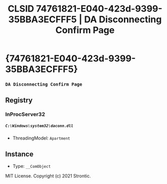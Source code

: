 ﻿---
title: "CLSID 74761821-E040-423d-9399-35BBA3ECFFF5 | DA Disconnecting Confirm Page"
excerpt: What is COM-Object CLSID 74761821-E040-423d-9399-35BBA3ECFFF5?
---

# {74761821-E040-423d-9399-35BBA3ECFFF5}

### `DA Disconnecting Confirm Page`

## Registry


### InProcServer32

##### `C:\Windows\system32\daconn.dll`
* ThreadingModel: `Apartment`

## Instance

* Type: `__ComObject`

MIT License. Copyright (c) 2021 Strontic.


